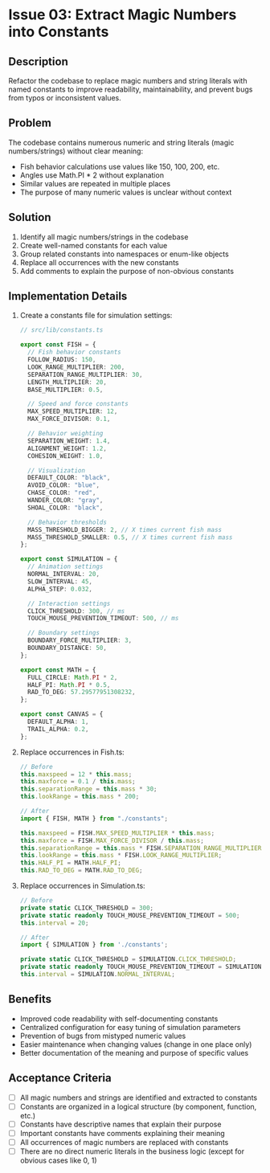 # Issue 03: Extract Magic Numbers into Constants

## Description

Refactor the codebase to replace magic numbers and string literals with named constants to improve readability, maintainability, and prevent bugs from typos or inconsistent values.

## Problem

The codebase contains numerous numeric and string literals (magic numbers/strings) without clear meaning:

- Fish behavior calculations use values like 150, 100, 200, etc.
- Angles use Math.PI \* 2 without explanation
- Similar values are repeated in multiple places
- The purpose of many numeric values is unclear without context

## Solution

1. Identify all magic numbers/strings in the codebase
2. Create well-named constants for each value
3. Group related constants into namespaces or enum-like objects
4. Replace all occurrences with the new constants
5. Add comments to explain the purpose of non-obvious constants

## Implementation Details

1. Create a constants file for simulation settings:

   ```typescript
   // src/lib/constants.ts

   export const FISH = {
     // Fish behavior constants
     FOLLOW_RADIUS: 150,
     LOOK_RANGE_MULTIPLIER: 200,
     SEPARATION_RANGE_MULTIPLIER: 30,
     LENGTH_MULTIPLIER: 20,
     BASE_MULTIPLIER: 0.5,

     // Speed and force constants
     MAX_SPEED_MULTIPLIER: 12,
     MAX_FORCE_DIVISOR: 0.1,

     // Behavior weighting
     SEPARATION_WEIGHT: 1.4,
     ALIGNMENT_WEIGHT: 1.2,
     COHESION_WEIGHT: 1.0,

     // Visualization
     DEFAULT_COLOR: "black",
     AVOID_COLOR: "blue",
     CHASE_COLOR: "red",
     WANDER_COLOR: "gray",
     SHOAL_COLOR: "black",

     // Behavior thresholds
     MASS_THRESHOLD_BIGGER: 2, // X times current fish mass
     MASS_THRESHOLD_SMALLER: 0.5, // X times current fish mass
   };

   export const SIMULATION = {
     // Animation settings
     NORMAL_INTERVAL: 20,
     SLOW_INTERVAL: 45,
     ALPHA_STEP: 0.032,

     // Interaction settings
     CLICK_THRESHOLD: 300, // ms
     TOUCH_MOUSE_PREVENTION_TIMEOUT: 500, // ms

     // Boundary settings
     BOUNDARY_FORCE_MULTIPLIER: 3,
     BOUNDARY_DISTANCE: 50,
   };

   export const MATH = {
     FULL_CIRCLE: Math.PI * 2,
     HALF_PI: Math.PI * 0.5,
     RAD_TO_DEG: 57.29577951308232,
   };

   export const CANVAS = {
     DEFAULT_ALPHA: 1,
     TRAIL_ALPHA: 0.2,
   };
   ```

2. Replace occurrences in Fish.ts:

   ```typescript
   // Before
   this.maxspeed = 12 * this.mass;
   this.maxforce = 0.1 / this.mass;
   this.separationRange = this.mass * 30;
   this.lookRange = this.mass * 200;

   // After
   import { FISH, MATH } from "./constants";

   this.maxspeed = FISH.MAX_SPEED_MULTIPLIER * this.mass;
   this.maxforce = FISH.MAX_FORCE_DIVISOR / this.mass;
   this.separationRange = this.mass * FISH.SEPARATION_RANGE_MULTIPLIER;
   this.lookRange = this.mass * FISH.LOOK_RANGE_MULTIPLIER;
   this.HALF_PI = MATH.HALF_PI;
   this.RAD_TO_DEG = MATH.RAD_TO_DEG;
   ```

3. Replace occurrences in Simulation.ts:

   ```typescript
   // Before
   private static CLICK_THRESHOLD = 300;
   private static readonly TOUCH_MOUSE_PREVENTION_TIMEOUT = 500;
   this.interval = 20;

   // After
   import { SIMULATION } from './constants';

   private static CLICK_THRESHOLD = SIMULATION.CLICK_THRESHOLD;
   private static readonly TOUCH_MOUSE_PREVENTION_TIMEOUT = SIMULATION.TOUCH_MOUSE_PREVENTION_TIMEOUT;
   this.interval = SIMULATION.NORMAL_INTERVAL;
   ```

## Benefits

- Improved code readability with self-documenting constants
- Centralized configuration for easy tuning of simulation parameters
- Prevention of bugs from mistyped numeric values
- Easier maintenance when changing values (change in one place only)
- Better documentation of the meaning and purpose of specific values

## Acceptance Criteria

- [ ] All magic numbers and strings are identified and extracted to constants
- [ ] Constants are organized in a logical structure (by component, function, etc.)
- [ ] Constants have descriptive names that explain their purpose
- [ ] Important constants have comments explaining their meaning
- [ ] All occurrences of magic numbers are replaced with constants
- [ ] There are no direct numeric literals in the business logic (except for obvious cases like 0, 1)
